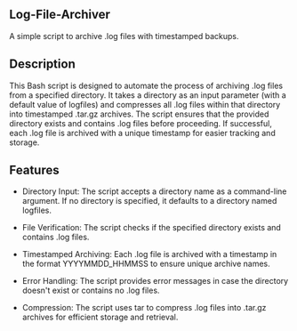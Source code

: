 ## Log-File-Archiver
A simple script to archive .log files with timestamped backups.

## Description

This Bash script is designed to automate the process of archiving .log files from a specified directory. It takes a directory as an input parameter (with a default value of logfiles) and compresses all .log files within that directory into timestamped .tar.gz archives. The script ensures that the provided directory exists and contains .log files before proceeding. If successful, each .log file is archived with a unique timestamp for easier tracking and storage.


## Features

* Directory Input: The script accepts a directory name as a command-line argument. If no directory is specified, it defaults to a directory named logfiles.

* File Verification: The script checks if the specified directory exists and contains .log files.

* Timestamped Archiving: Each .log file is archived with a timestamp in the format YYYYMMDD_HHMMSS to ensure unique archive names.

* Error Handling: The script provides error messages in case the directory doesn't exist or contains no .log files.

* Compression: The script uses tar to compress .log files into .tar.gz archives for efficient storage and retrieval.













